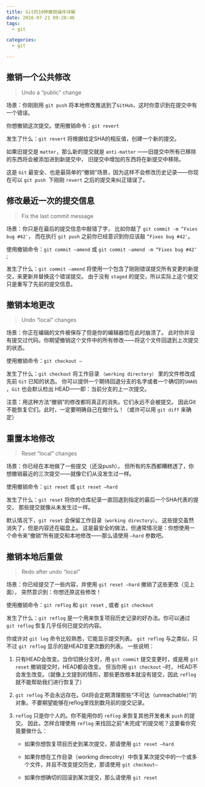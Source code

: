 ```yaml
---
title: Git的10种撤销操作详解
date: 2016-07-21 09:28:46
tags:
  - git

categories:
  - git

---
```


## 撤销一个公共修改

> Undo a “public” change

场景：你刚刚用 `git push` 将本地修改推送到了`GitHub`，这时你意识到在提交中有一个错误。

你想撤销这次提交。使用撤销命令：`git revert`

发生了什么：`git revert` 将根据给定SHA的相反值，创建一个新的提交。

如果旧提交是 `matter`，那么新的提交就是 `anti-matter` ——旧提交中所有已移除的东西将会被添加进到新提交中，
旧提交中增加的东西将在新提交中移除。

这是 `Git` 最安全、也是最简单的“撤销”场景，因为这样不会修改历史记录——你现在可以 `git push `下刚刚 `revert` 之后的提交来纠正错误了。


## 修改最近一次的提交信息

> Fix the last commit message

场景：你只是在最后的提交信息中敲错了字，
比如你敲了 `git commit -m “Fxies bug #42″`，
而在执行 `git push` 之前你已经意识到你应该敲 `”Fixes bug #42″`。

使用撤销命令：`git commit –amend` 或 `git commit –amend -m “Fixes bug #42″` ;

发生了什么：`git commit –amend` 将使用一个包含了刚刚错误提交所有变更的新提交，来更新并替换这个错误提交。
由于没有 `staged` 的提交，所以实际上这个提交只是重写了先前的提交信息。


## 撤销本地更改

> Undo “local” changes

场景：你正在编辑的文件被保存了但是你的编辑器恰在此时崩溃了。
此时你并没有提交过代码。你期望撤销这个文件中的所有修改——将这个文件回退到上次提交的状态。

使用撤销命令：`git checkout —`

发生了什么：`git checkout` 将工作目录 `（working directory）` 里的文件修改成先前 `Git` 已知的状态。
你可以提供一个期待回退分支的名字或者一个确切的`SHA码` ，`Git` 也会默认检出 HEAD——即：当前分支的上一次提交。

注意：用这种方法“撤销”的修改都将真正的消失。它们永远不会被提交。
因此Git不能恢复它们。此时，一定要明确自己在做什么！（或许可以用 `git diff` 来确定）


## 重置本地修改

>  Reset “local” changes

场景：你已经在本地做了一些提交（还没push），
但所有的东西都糟糕透了，你想撤销最近的三次提交——就像它们从没发生过一样。


使用撤销命令：`git reset` 或 `git reset –hard`


发生了什么：`git reset` 将你的仓库纪录一直回退到指定的最后一个SHA代表的提交，
那些提交就像从未发生过一样。

默认情况下，`git reset` 会保留工作目录`（working directory）`。
这些提交虽然消失了，但是内容还在磁盘上。
这是最安全的做法，但通常情况是：你想使用一个命令来“撤销”所有提交和本地修改——那么请使用 `–hard` 参数吧。

## 撤销本地后重做

> Redo after undo “local”

场景：你已经提交了一些内容，并使用 `git reset –hard` 撤销了这些更改（见上面），
突然意识到：你想还原这些修改！

使用撤销命令：`git reflog` 和 `git reset` , 或者 `git checkout`

发生了什么：`git reflog` 是一个用来恢复项目历史记录的好办法。你可以通过 `git reflog` 恢复几乎任何已提交的内容。

你或许对 `git log` 命令比较熟悉，它能显示提交列表。
`git reflog` 与之类似，只不过 `git reflog` 显示的是HEAD变更次数的列表。
一些说明：

1. 只有HEAD会改变。当你切换分支时，用 `git commit` 提交变更时，或是用 `git reset` 撤销提交时，HEAD都会改变。
但当你用 `git checkout` –时， HEAD不会发生改变。（就像上文提到的情形，那些更改根本就没有提交，因此 `reflog` 就不能帮助我们进行恢复了）

2.  `git reflog` 不会永远存在。Git将会定期清理那些“不可达（unreachable）”的对象。不要期望能够在reflog里找到数月前的提交记录。

3. `reflog` 只是你个人的。你不能用你的 `reflog` 来恢复其他开发者未 `push` 的提交。
因此，怎样合理使用 `reflog` 来找回之前“未完成”的提交呢？这要看你究竟要做什么：

    - 如果你想恢复项目历史到某次提交，那请使用 `git reset –hard`

    - 如果你想在工作目录（working direcotry）中恢复某次提交中的一个或多个文件，并且不改变提交历史，那请使用 `git checkout–`

    - 如果你想确切的回滚到某次提交，那么请使用 `git reset`